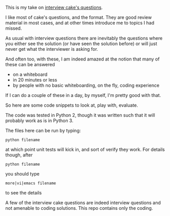 This is my take on [interview cake's questions](https://www.interviewcake.com/table-of-contents).

I like most of cake's questions, and the format. They are good review material in most cases, and at other times introduce me to topics I had missed.

As usual with interview questions there are inevitably the questions where you either see the solution (or have seen the solution before) or will just never get what the interviewer is asking for.

And often too, with these, I am indeed amazed at the notion that many of these can be answered

+ on a whiteboard
+ in 20 minutes or less
+ by people with no basic whiteboarding, on the fly, coding experience

If I can do a couple of these in a day, by myself, I'm pretty good with that.

So here are some code snippets to look at, play with, evaluate.

The code was tested in Python 2, though it was written such that it will  probably work as is in Python 3.

The files here can be run by typing:

    python filename

at which point unit tests will kick in, and sort of verify they work. For details though, after

    python filename

you should type

    more|vi|emacs filename

to see the details


A few of the interview cake questions are indeed interview questions and not amenable to coding solutions. This repo contains only the coding.
